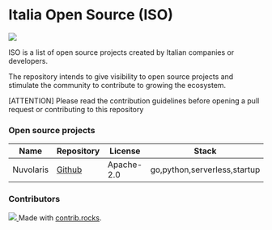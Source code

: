 # Italia Open Source (ISO)

<img src='https://img.shields.io/badge/projects-1-green'>

ISO is a list of open source projects created by Italian companies or developers.

The repository intends to give visibility to open source projects and stimulate the community to contribute to growing the ecosystem.

[ATTENTION] Please read the contribution guidelines before opening a pull request or contributing to this repository

### Open source projects

| Name      | Repository                                       | License    | Stack                        |
| --------- | ------------------------------------------------ | ---------- | ---------------------------- |
| Nuvolaris | [Github](https://github.com/nuvolaris/nuvolaris) | Apache-2.0 | go,python,serverless,startup |

### Contributors

<a href="https://github.com/Italia-Open-Source/awesome-italia-opensource/graphs/contributors"> <img src="https://contrib.rocks/image?repo=Italia-Open-Source/awesome-italia-opensource" /> </a> Made with [contrib.rocks](https://contrib.rocks).
